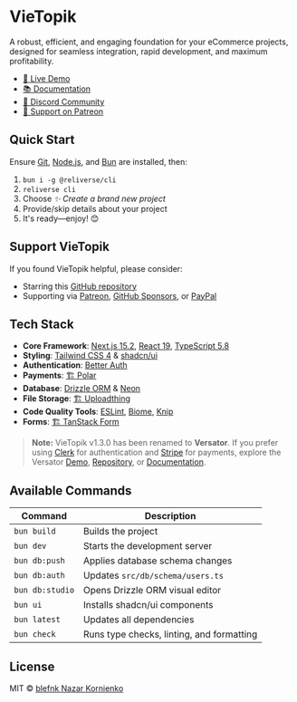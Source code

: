 # VieTopik

A robust, efficient, and engaging foundation for your eCommerce projects, designed for seamless integration, rapid development, and maximum profitability.

- [🚀 Live Demo](https://relivator.com)
- [📚 Documentation](https://docs.reliverse.org/relivator)
- [💬 Discord Community](https://discord.gg/Pb8uKbwpsJ)
- [💖 Support on Patreon](https://patreon.com/blefnk)

## Quick Start

Ensure [Git](https://git-scm.com/downloads), [Node.js](https://nodejs.org/en), and [Bun](https://bun.sh) are installed, then:

1. `bun i -g @reliverse/cli`
2. `reliverse cli`
3. Choose _✨ Create a brand new project_
4. Provide/skip details about your project
5. It's ready—enjoy! 😊

## Support VieTopik


If you found VieTopik helpful, please consider:

- Starring this [GitHub repository](https://github.com/blefnk/relivator)
- Supporting via [Patreon](https://patreon.com/blefnk), [GitHub Sponsors](https://github.com/sponsors/blefnk), or [PayPal](https://paypal.me/blefony)

## Tech Stack


- **Core Framework**: [Next.js 15.2](https://nextjs.org), [React 19](https://react.dev), [TypeScript 5.8](https://typescriptlang.org)
- **Styling**: [Tailwind CSS 4](https://tailwindcss.com) & [shadcn/ui](https://ui.shadcn.com)
- **Authentication**: [Better Auth](https://better-auth.com)
- **Payments**: [🏗️ Polar](https://polar.sh)
- **Database**: [Drizzle ORM](https://orm.drizzle.team) & [Neon](https://neon.tech)
- **File Storage**: [🏗️ Uploadthing](https://uploadthing.com)
- **Code Quality Tools**: [ESLint](https://eslint.org), [Biome](https://biomejs.dev), [Knip](https://knip.dev)
- **Forms**: [🏗️ TanStack Form](https://tanstack.com/form)

> **Note:**
> VieTopik v1.3.0 has been renamed to **Versator**. If you prefer using [Clerk](https://clerk.com) for authentication and [Stripe](https://stripe.com) for payments, explore the Versator [Demo](https://versator.relivator.com/en), [Repository](https://github.com/blefnk/versator), or [Documentation](https://docs.reliverse.org/versator).

## Available Commands

| Command              | Description                                    |
| -------------------- | ---------------------------------------------- |
| `bun build`          | Builds the project                             |
| `bun dev`            | Starts the development server                  |
| `bun db:push`        | Applies database schema changes                |
| `bun db:auth`        | Updates `src/db/schema/users.ts`               |
| `bun db:studio`      | Opens Drizzle ORM visual editor                |
| `bun ui`             | Installs shadcn/ui components                  |
| `bun latest`         | Updates all dependencies                       |
| `bun check`          | Runs type checks, linting, and formatting      |

## License

MIT © [blefnk Nazar Kornienko](https://github.com/blefnk)
